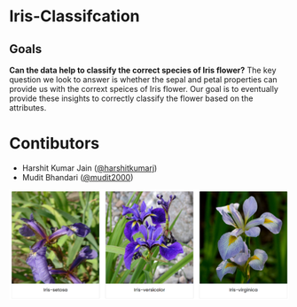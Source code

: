 # Iris-Classifcation

## Goals
**Can the data help to classify the correct species of Iris flower?**
The key question we look to answer is whether the sepal and petal properties can provide us with the corrext speices of Iris flower.
Our goal is to eventually provide these insights to correctly classify the flower based on the attributes.

# Contibutors
* Harshit Kumar Jain ([@harshitkumarj](https://github.com/harshitkumarj))
* Mudit Bhandari ([@mudit2000](https://github.com/mudit2000))

<p><img src='species.PNG'>
